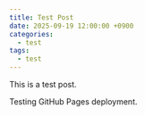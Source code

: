 ```yaml
---
title: Test Post
date: 2025-09-19 12:00:00 +0900
categories:
  - test
tags:
  - test
---
```


This is a test post.

<!-- more -->

Testing GitHub Pages deployment.